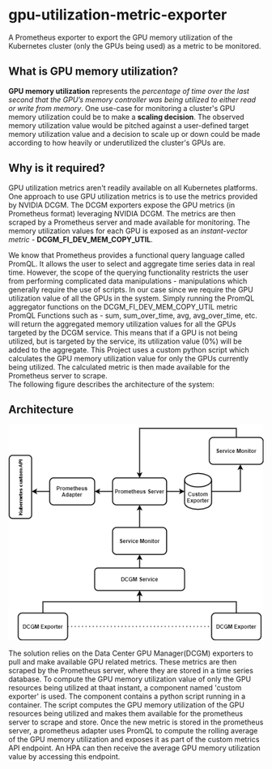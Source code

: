 # gpu-utilization-metric-exporter
 A Prometheus exporter to export the GPU memory utilization of the Kubernetes cluster (only the GPUs being used) as a metric to be monitored.
 
## What is GPU memory utilization?
__GPU memory utilization__ represents the *percentage of time over the last second that the GPU’s memory controller was being utilized to either read or write from memory*.
One use-case for monitoring a cluster's GPU memory utilization could be to make a __scaling decision__. The observed memory utilization value would be pitched against a user-defined target memory utilization value and a decision to scale up or down could be made according to how heavily or underutilized the cluster's GPUs are. 

## Why is it required?
GPU utilization metrics aren't readily available on all Kubernetes platforms. One approach to use GPU utilization metrics is to use the metrics provided by NVIDIA DCGM. The DCGM exporters expose the GPU metrics (in Prometheus format) leveraging NVIDIA DCGM. The metrics are then scraped by a Prometheus server and made available for monitoring. The memory utilization values for each GPU is exposed as an *instant-vector metric* - **DCGM_FI_DEV_MEM_COPY_UTIL**.

We know that Prometheus provides a functional query language called PromQL. It allows the user to select and aggregate time series data in real time. However, the scope of the querying functionality restricts the user from performing complicated data manipulations  - manipulations which generally require the use of scripts. 
In our case since we require the GPU utilization value of all the GPUs in the system. Simply running the PromQL aggregator functions on the DCGM_FI_DEV_MEM_COPY_UTIL metric PromQL Functions such as - sum, sum_over_time, avg, avg_over_time, etc. will return the aggregated memory utilization values for all the GPUs targeted by the DCGM service. This means that if a GPU is not being utilized, but is targeted by the service, its utilization value (0%) will be added to the aggregate. This Project uses a custom python script which calculates the GPU memory utilization value for only the GPUs currently being utilized. The calculated metric is then made available for the Prometheus server to scrape.  
The following figure describes the architecture of the system:
## Architecture
![Exporter Architecture](https://github.com/siddharth-mitra/gpu-utilization-metric-exporter/blob/main/images/custom-exporter.png)

The solution relies on the Data Center GPU Manager(DCGM) exporters to pull and make available GPU related metrics. These metrics are then scraped by the Prometheus server, where they are stored in a time series database. To compute the GPU memory utilization value of only the GPU resources being utilized at thaat instant, a component named 'custom exporter' is used. The component contains a python script running in a container. The script computes the GPU memory utilization of the GPU resources being utilized and makes them available for the prometheus server to scrape and store. Once the new metric is stored in the prometheus server, a prometheus adapter uses PromQL to compute the rolling average of the GPU memory utilization and exposes it as part of the custom metrics API endpoint. An HPA can then receive the average GPU memory utilization value by accessing this endpoint. 

